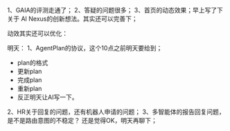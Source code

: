 
1、GAIA的评测走通了；
2、答疑的问题很多；
3、首页的动态效果；早上写了下关于 AI Nexus的创新想法。其实还可以完善下；


动效其实还可以优化：


明天：
1、AgentPlan的协议，这个10点之前明天要给到；
- plan的格式
- 更新plan
- 完成plan
- 重新plan
- 反正明天让AI写一下。

2、HR关于回复的问题，还有机器人申请的问题；
3、多智能体的报告回复问题，是不是路由意图的不稳定？ 还是觉得OK，明天再聊下；